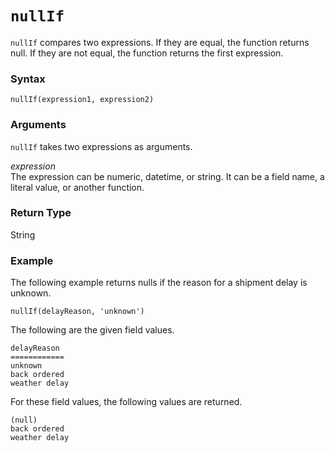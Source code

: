# `nullIf`<a name="nullIf-function"></a>

`nullIf` compares two expressions\. If they are equal, the function returns null\. If they are not equal, the function returns the first expression\.

### Syntax<a name="nullIf-function-syntax"></a>

```
nullIf(expression1, expression2)
```

### Arguments<a name="nullIf-function-arguments"></a>

`nullIf` takes two expressions as arguments\. 

 *expression*   
The expression can be numeric, datetime, or string\. It can be a field name, a literal value, or another function\. 

### Return Type<a name="nullIf-function-return-type"></a>

String

### Example<a name="nullIf-function-example"></a>

The following example returns nulls if the reason for a shipment delay is unknown\.

```
nullIf(delayReason, 'unknown')
```

The following are the given field values\.

```
delayReason
============
unknown         
back ordered 
weather delay
```

For these field values, the following values are returned\.

```
(null)
back ordered 
weather delay
```